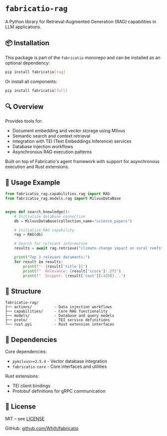 # `fabricatio-rag`

A Python library for Retrieval-Augmented Generation (RAG) capabilities in LLM applications.

## 📦 Installation

This package is part of the `fabricatio` monorepo and can be installed as an optional dependency:

```bash
pip install fabricatio[rag]
```

Or install all components:

```bash
pip install fabricatio[full]
```

## 🔍 Overview

Provides tools for:

- Document embedding and vector storage using Milvus
- Semantic search and context retrieval
- Integration with TEI (Text Embeddings Inference) services
- Database injection workflows
- Asynchronous RAG execution patterns

Built on top of Fabricatio's agent framework with support for asynchronous execution and Rust extensions.

## 🧩 Usage Example

```python
from fabricatio_rag.capabilities.rag import RAG
from fabricatio_rag.models.rag import MilvusDataBase


async def search_knowledge():
    # Initialize database connection
    db = MilvusDataBase(collection_name="science_papers")

    # Initialize RAG capability
    rag = RAG(db)

    # Search for relevant information
    results = await rag.retrieve("climate change impact on coral reefs", limit=3)

    print("Top 3 relevant documents:")
    for result in results:
        print(f"- {result['title']}")
        print(f"  Relevance: {result['score']:.2f}")
        print(f"  Snippet: {result['text'][:150]}...")
```

## 📁 Structure

```
fabricatio-rag/
├── actions/          - Data injection workflows
├── capabilities/     - Core RAG functionality
├── models/           - Database and query models
├── proto/            - TEI service definitions
└── rust.pyi          - Rust extension interfaces
```

## 🔗 Dependencies

Core dependencies:

- `pymilvus>=2.5.4` - Vector database integration
- `fabricatio-core` - Core interfaces and utilities

Rust extensions:

- TEI client bindings
- Protobuf definitions for gRPC communication

## 📄 License

MIT – see [LICENSE](LICENSE)

GitHub: [github.com/Whth/fabricatio](https://github.com/Whth/fabricatio)